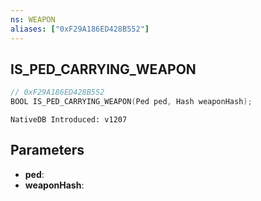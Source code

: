 ```yaml
---
ns: WEAPON
aliases: ["0xF29A186ED428B552"]
---
```

## IS_PED_CARRYING_WEAPON

```c
// 0xF29A186ED428B552
BOOL IS_PED_CARRYING_WEAPON(Ped ped, Hash weaponHash);
```

```
NativeDB Introduced: v1207
```

## Parameters
* **ped**:
* **weaponHash**:
